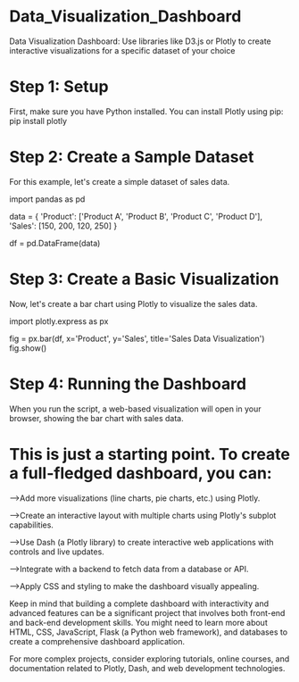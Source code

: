 # Data_Visualization_Dashboard
Data Visualization Dashboard: Use libraries like D3.js or Plotly to create interactive visualizations for a specific dataset of your choice


# Step 1: Setup

First, make sure you have Python installed. You can install Plotly using pip:
pip install plotly


# Step 2: Create a Sample Dataset

For this example, let's create a simple dataset of sales data.

import pandas as pd

data = {
    'Product': ['Product A', 'Product B', 'Product C', 'Product D'],
    'Sales': [150, 200, 120, 250]
}

df = pd.DataFrame(data)


# Step 3: Create a Basic Visualization

Now, let's create a bar chart using Plotly to visualize the sales data.

import plotly.express as px

fig = px.bar(df, x='Product', y='Sales', title='Sales Data Visualization')
fig.show()


# Step 4: Running the Dashboard

When you run the script, a web-based visualization will open in your browser, showing the bar chart with sales data.


# This is just a starting point. To create a full-fledged dashboard, you can:

-->Add more visualizations (line charts, pie charts, etc.) using Plotly.

-->Create an interactive layout with multiple charts using Plotly's subplot capabilities.

-->Use Dash (a Plotly library) to create interactive web applications with controls and live updates.

-->Integrate with a backend to fetch data from a database or API.

-->Apply CSS and styling to make the dashboard visually appealing.

Keep in mind that building a complete dashboard with interactivity and advanced features can be a significant project that involves both front-end and back-end development skills. You might need to learn more about HTML, CSS, JavaScript, Flask (a Python web framework), and databases to create a comprehensive dashboard application.

For more complex projects, consider exploring tutorials, online courses, and documentation related to Plotly, Dash, and web development technologies.



